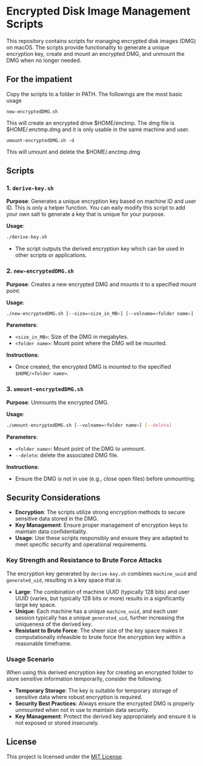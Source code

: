 # Encrypted Disk Image Management Scripts

This repository contains scripts for managing encrypted disk images (DMG) on macOS. The scripts provide functionality to generate a unique encryption key, create and mount an encrypted DMG, and unmount the DMG when no longer needed.

## For the impatient
Copy the scripts to a folder in PATH.  The followings are the most basic usage

```
new-encryptedDMG.sh 
```
This will create an encrypted drive $HOME/enctmp.  The dmg file is $HOME/.enctmp.dmg and it is only usable in the same machine and user.

```
umount-encryptedDMG.sh -d
```
This will umount and delete the $HOME/.enctmp.dmg



## Scripts

### 1. `derive-key.sh`

**Purpose**: Generates a unique encryption key based on machine ID and user ID.  This is only a helper function.  You can eaily modify this script to add your own salt to generate a key that is unique for your purpose.

**Usage**:
```bash
./derive-key.sh
```

- The script outputs the derived encryption key which can be used in other scripts or applications.

### 2. `new-encryptedDMG.sh`

**Purpose**: Creates a new encrypted DMG and mounts it to a specified mount point.

**Usage**:
```bash
./new-encryptedDMG.sh [--size=<size_in_MB>] [--volname=<folder name>]
```

**Parameters**:
- `<size_in_MB>`: Size of the DMG in megabytes.
- `<folder name>`: Mount point where the DMG will be mounted.

**Instructions**:
- Once created, the encrypted DMG is mounted to the specified `$HOME/<folder name>`.

### 3. `umount-encryptedDMG.sh`

**Purpose**: Unmounts the encrypted DMG.

**Usage**:
```bash
./umount-encryptedDMG.sh [--volname=<folder name>] [--delete]
```

**Parameters**:
- `<folder name>`: Mount point of the DMG to unmount.
- `--delete`: delete the associated DMG file.

**Instructions**:
- Ensure the DMG is not in use (e.g., close open files) before unmounting.


## Security Considerations

- **Encryption**: The scripts utilize strong encryption methods to secure sensitive data stored in the DMG.
- **Key Management**: Ensure proper management of encryption keys to maintain data confidentiality.
- **Usage**: Use these scripts responsibly and ensure they are adapted to meet specific security and operational requirements.



### Key Strength and Resistance to Brute Force Attacks

The encryption key generated by `derive-key.sh` combines `machine_uuid` and `generated_uid`, resulting in a key space that is:
- **Large**: The combination of machine UUID (typically 128 bits) and user UUID (varies, but typically 128 bits or more) results in a significantly large key space.
- **Unique**: Each machine has a unique `machine_uuid`, and each user session typically has a unique `generated_uid`, further increasing the uniqueness of the derived key.
- **Resistant to Brute Force**: The sheer size of the key space makes it computationally infeasible to brute force the encryption key within a reasonable timeframe.

### Usage Scenario

When using this derived encryption key for creating an encrypted folder to store sensitive information temporarily, consider the following:

- **Temporary Storage**: The key is suitable for temporary storage of sensitive data where robust encryption is required.
- **Security Best Practices**: Always ensure the encrypted DMG is properly unmounted when not in use to maintain data security.
- **Key Management**: Protect the derived key appropriately and ensure it is not exposed or stored insecurely.

## License

This project is licensed under the [MIT License](LICENSE).

